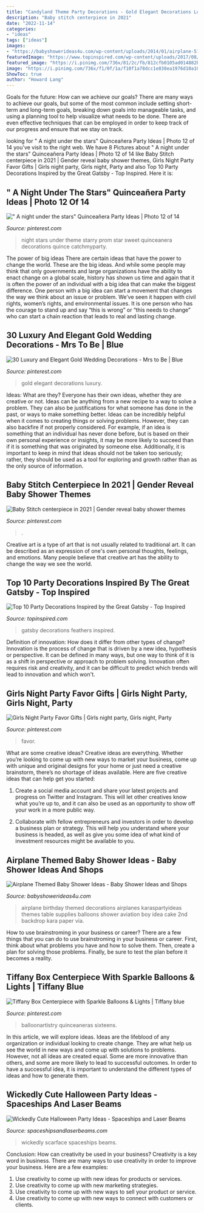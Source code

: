 ```yaml
---
title: "Candyland Theme Party Decorations - Gold Elegant Decorations Luxury"
description: "Baby stitch centerpiece in 2021"
date: "2022-11-14"
categories:
- "ideas"
tags: ["ideas"]
images:
- "https://babyshowerideas4u.com/wp-content/uploads/2014/01/airplane-51.jpg"
featuredImage: "https://www.topinspired.com/wp-content/uploads/2017/08/Feathers.jpg"
featured_image: "https://i.pinimg.com/736x/81/2c/fb/812cfb0105ad014882bc3cce4ec7326d.jpg"
image: "https://i.pinimg.com/736x/f1/0f/1a/f10f1a78dcc1e838ea1976d10a10cc70.jpg"
ShowToc: true
author: "Howard Lang"
---
```



Goals for the future: How can we achieve our goals?
There are many ways to achieve our goals, but some of the most common include setting short-term and long-term goals, breaking down goals into manageable tasks, and using a planning tool to help visualize what needs to be done. There are even effective techniques that can be employed in order to keep track of our progress and ensure that we stay on track.

	

		
looking for &quot; A night under the stars&quot; Quinceañera Party Ideas | Photo 12 of 14 you've visit to the right web. We have 8 Pictures about &quot; A night under the stars&quot; Quinceañera Party Ideas | Photo 12 of 14 like Baby Stitch centerpiece in 2021 | Gender reveal baby shower themes, Girls Night Party Favor Gifts | Girls night party, Girls night, Party and also Top 10 Party Decorations Inspired by the Great Gatsby - Top Inspired. Here it is:
		
    
## &quot; A Night Under The Stars&quot; Quinceañera Party Ideas | Photo 12 Of 14

<img loading=lazy src="https://i.pinimg.com/736x/cd/1a/c6/cd1ac65341b1203ad8becd25a2e070a3.jpg" onerror="this.onerror=null;this.src='https://tse1.mm.bing.net/th?id=OIP.xML_OZIJBvlB6A_G6QngBQHaLG&amp;pid=15.1';" alt="&quot; A night under the stars&quot; Quinceañera Party Ideas | Photo 12 of 14">

_Source: pinterest.com_

>night stars under theme starry prom star sweet quinceanera decorations quince catchmyparty. 

	

The power of big ideas
There are certain ideas that have the power to change the world. These are the big ideas. And while some people may think that only governments and large organizations have the ability to enact change on a global scale, history has shown us time and again that it is often the power of an individual with a big idea that can make the biggest difference.
One person with a big idea can start a movement that changes the way we think about an issue or problem. We’ve seen it happen with civil rights, women’s rights, and environmental issues. It is one person who has the courage to stand up and say “this is wrong” or “this needs to change” who can start a chain reaction that leads to real and lasting change.

    
## 30 Luxury And Elegant Gold Wedding Decorations - Mrs To Be | Blue

<img loading=lazy src="https://i.pinimg.com/736x/81/2c/fb/812cfb0105ad014882bc3cce4ec7326d.jpg" onerror="this.onerror=null;this.src='https://tse2.mm.bing.net/th?id=OIP.fMqRnCjv3K_BH15wsPJF4wHaLE&amp;pid=15.1';" alt="30 Luxury and Elegant Gold Wedding Decorations - Mrs to Be | Blue">

_Source: pinterest.com_

>gold elegant decorations luxury. 

	

Ideas: What are they?
Everyone has their own ideas, whether they are creative or not. Ideas can be anything from a new recipe to a way to solve a problem. They can also be justifications for what someone has done in the past, or ways to make something better. 
Ideas can be incredibly helpful when it comes to creating things or solving problems. However, they can also backfire if not properly considered. For example, if an idea is something that an individual has never done before, but is based on their own personal experience or insights, it may be more likely to succeed than if it is something that was originated by someone else. Additionally, it is important to keep in mind that ideas should not be taken too seriously; rather, they should be used as a tool for exploring and growth rather than as the only source of information.

    
## Baby Stitch Centerpiece In 2021 | Gender Reveal Baby Shower Themes

<img loading=lazy src="https://i.pinimg.com/736x/f1/0f/1a/f10f1a78dcc1e838ea1976d10a10cc70.jpg" onerror="this.onerror=null;this.src='https://tse2.mm.bing.net/th?id=OIP.w95uoHh6C0mugE3aS1oZ2AHaJ4&amp;pid=15.1';" alt="Baby Stitch centerpiece in 2021 | Gender reveal baby shower themes">

_Source: pinterest.com_

>. 

	

Creative art is a type of art that is not usually related to traditional art. It can be described as an expression of one's own personal thoughts, feelings, and emotions. Many people believe that creative art has the ability to change the way we see the world.

    
## Top 10 Party Decorations Inspired By The Great Gatsby - Top Inspired

<img loading=lazy src="https://www.topinspired.com/wp-content/uploads/2017/08/Feathers.jpg" onerror="this.onerror=null;this.src='https://tse4.mm.bing.net/th?id=OIP.yJXD0JX_HP79xNrz_rpE6AHaLL&amp;pid=15.1';" alt="Top 10 Party Decorations Inspired by the Great Gatsby - Top Inspired">

_Source: topinspired.com_

>gatsby decorations feathers inspired. 

	

Definition of innovation: How does it differ from other types of change?
Innovation is the process of change that is driven by a new idea, hypothesis or perspective. It can be defined in many ways, but one way to think of it is as a shift in perspective or approach to problem solving. Innovation often requires risk and creativity, and it can be difficult to predict which trends will lead to innovation and which won't.

    
## Girls Night Party Favor Gifts | Girls Night Party, Girls Night, Party

<img loading=lazy src="https://i.pinimg.com/736x/25/16/6e/25166ebfd70b4a9c88606b897b1cd329.jpg" onerror="this.onerror=null;this.src='https://tse2.mm.bing.net/th?id=OIP.CBIGe77MdXkiLgef9DqKCwHaPP&amp;pid=15.1';" alt="Girls Night Party Favor Gifts | Girls night party, Girls night, Party">

_Source: pinterest.com_

>favor. 

	

What are some creative ideas?
Creative ideas are everything. Whether you’re looking to come up with new ways to market your business, come up with unique and original designs for your home or just need a creative brainstorm, there’s no shortage of ideas available. Here are five creative ideas that can help get you started:
1. Create a social media account and share your latest projects and progress on Twitter and Instagram. This will let other creatives know what you’re up to, and it can also be used as an opportunity to show off your work in a more public way.

2. Collaborate with fellow entrepreneurs and investors in order to develop a business plan or strategy. This will help you understand where your business is headed, as well as give you some idea of what kind of investment resources might be available to you.


    
## Airplane Themed Baby Shower Ideas - Baby Shower Ideas And Shops

<img loading=lazy src="https://babyshowerideas4u.com/wp-content/uploads/2014/01/airplane-51.jpg" onerror="this.onerror=null;this.src='https://tse1.mm.bing.net/th?id=OIP.nKpbKO2XOuZ3Xb297BfY7gHaLH&amp;pid=15.1';" alt="Airplane Themed Baby Shower Ideas - Baby Shower Ideas and Shops">

_Source: babyshowerideas4u.com_

>airplane birthday themed decorations airplanes karaspartyideas themes table supplies balloons shower aviation boy idea cake 2nd backdrop kara paper via. 

	

How to use brainstroming in your business or career?
There are a few things that you can do to use brainstroming in your business or career. First, think about what problems you have and how to solve them. Then, create a plan for solving those problems. Finally, be sure to test the plan before it becomes a reality.

    
## Tiffany Box Centerpiece With Sparkle Balloons &amp; Lights | Tiffany Blue

<img loading=lazy src="https://i.pinimg.com/736x/26/9f/c2/269fc20fbabf24b87621634ae4a76d8d.jpg" onerror="this.onerror=null;this.src='https://tse4.mm.bing.net/th?id=OIP.9FoEvzrEtVWJ-v11zoagrgHaLG&amp;pid=15.1';" alt="Tiffany Box Centerpiece with Sparkle Balloons &amp; Lights | Tiffany blue">

_Source: pinterest.com_

>balloonartistry quinceaneras sixteens. 

	

In this article, we will explore ideas. Ideas are the lifeblood of any organization or individual looking to create change. They are what help us see the world in new ways and come up with solutions to problems. However, not all ideas are created equal. Some are more innovative than others, and some are more likely to lead to successful outcomes. In order to have a successful idea, it is important to understand the different types of ideas and how to generate them.

    
## Wickedly Cute Halloween Party Ideas - Spaceships And Laser Beams

<img loading=lazy src="https://spaceshipsandlaserbeams.com/wp-content/uploads/2015/09/unique-halloween-party-ideas-4059.jpg" onerror="this.onerror=null;this.src='https://tse2.mm.bing.net/th?id=OIP.VaaeMdHPG_P5v3CyVcEg_gHaLZ&amp;pid=15.1';" alt="Wickedly Cute Halloween Party Ideas - Spaceships and Laser Beams">

_Source: spaceshipsandlaserbeams.com_

>wickedly scarface spaceships beams. 

	

Conclusion: How can creativity be used in your business?
Creativity is a key word in business. There are many ways to use creativity in order to improve your business. Here are a few examples:
1. Use creativity to come up with new ideas for products or services.
2. Use creativity to come up with new marketing strategies.
3. Use creativity to come up with new ways to sell your product or service.
4. Use creativity to come up with new ways to connect with customers or clients.

